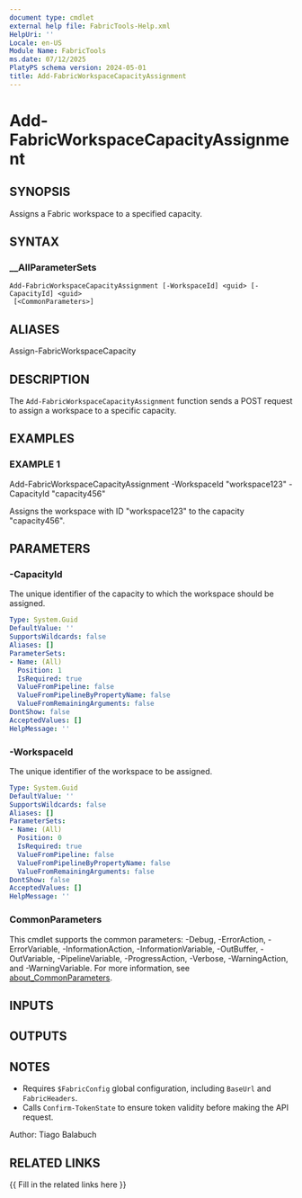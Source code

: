 ```yaml
---
document type: cmdlet
external help file: FabricTools-Help.xml
HelpUri: ''
Locale: en-US
Module Name: FabricTools
ms.date: 07/12/2025
PlatyPS schema version: 2024-05-01
title: Add-FabricWorkspaceCapacityAssignment
---
```


# Add-FabricWorkspaceCapacityAssignment

## SYNOPSIS

Assigns a Fabric workspace to a specified capacity.

## SYNTAX

### __AllParameterSets

```
Add-FabricWorkspaceCapacityAssignment [-WorkspaceId] <guid> [-CapacityId] <guid>
 [<CommonParameters>]
```

## ALIASES

Assign-FabricWorkspaceCapacity

## DESCRIPTION

The `Add-FabricWorkspaceCapacityAssignment` function sends a POST request to assign a workspace to a specific capacity.

## EXAMPLES

### EXAMPLE 1

Add-FabricWorkspaceCapacityAssignment -WorkspaceId "workspace123" -CapacityId "capacity456"

Assigns the workspace with ID "workspace123" to the capacity "capacity456".

## PARAMETERS

### -CapacityId

The unique identifier of the capacity to which the workspace should be assigned.

```yaml
Type: System.Guid
DefaultValue: ''
SupportsWildcards: false
Aliases: []
ParameterSets:
- Name: (All)
  Position: 1
  IsRequired: true
  ValueFromPipeline: false
  ValueFromPipelineByPropertyName: false
  ValueFromRemainingArguments: false
DontShow: false
AcceptedValues: []
HelpMessage: ''
```

### -WorkspaceId

The unique identifier of the workspace to be assigned.

```yaml
Type: System.Guid
DefaultValue: ''
SupportsWildcards: false
Aliases: []
ParameterSets:
- Name: (All)
  Position: 0
  IsRequired: true
  ValueFromPipeline: false
  ValueFromPipelineByPropertyName: false
  ValueFromRemainingArguments: false
DontShow: false
AcceptedValues: []
HelpMessage: ''
```

### CommonParameters

This cmdlet supports the common parameters: -Debug, -ErrorAction, -ErrorVariable,
-InformationAction, -InformationVariable, -OutBuffer, -OutVariable, -PipelineVariable,
-ProgressAction, -Verbose, -WarningAction, and -WarningVariable. For more information, see
[about_CommonParameters](https://go.microsoft.com/fwlink/?LinkID=113216).

## INPUTS

## OUTPUTS

## NOTES

- Requires `$FabricConfig` global configuration, including `BaseUrl` and `FabricHeaders`.
- Calls `Confirm-TokenState` to ensure token validity before making the API request.

Author: Tiago Balabuch

## RELATED LINKS

{{ Fill in the related links here }}

